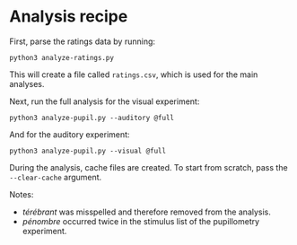# Analysis recipe

First, parse the ratings data by running:

	python3 analyze-ratings.py

This will create a file called `ratings.csv`, which is used for the main analyses.

Next, run the full analysis for the visual experiment:

	python3 analyze-pupil.py --auditory @full

And for the auditory experiment:

	python3 analyze-pupil.py --visual @full

During the analysis, cache files are created. To start from scratch, pass the `--clear-cache` argument.

Notes:

- *térébrant* was misspelled and therefore removed from the analysis.
- *pénombre* occurred twice in the stimulus list of the pupillometry experiment.
